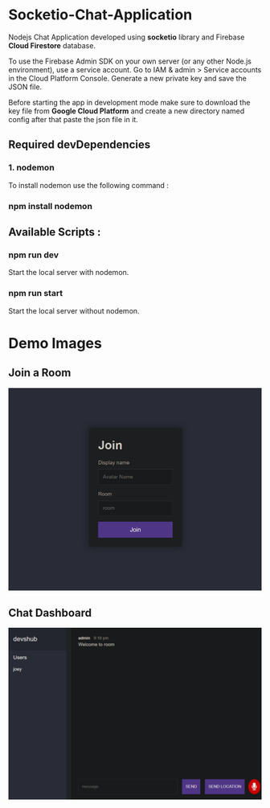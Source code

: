 # Socketio-Chat-Application

Nodejs Chat Application developed using **socketio** library and Firebase **Cloud Firestore** database.
<br>

To use the Firebase Admin SDK on your own server (or any other Node.js environment), use a service account. Go to IAM & admin > Service accounts in the Cloud Platform Console. Generate a new private key and save the JSON file. 

Before starting the app in development mode make sure to download the key file from **Google Cloud Platform** and create a new directory named config after that paste the json file in it.
<br>

## Required devDependencies
### 1. nodemon <br>
To install nodemon use the following command : <br>
### npm install nodemon

## Available Scripts : 

### npm run dev
Start the local server with nodemon.

### npm run start 
Start the local server without nodemon.

# Demo Images

## Join a Room

![Join](/images/login.png)

## Chat Dashboard

![Join](/images/chatapp.png)
